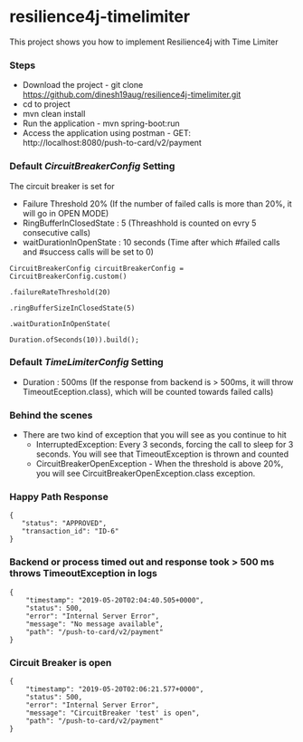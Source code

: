 # resilience4j-timelimiter
This project shows you how to implement Resilience4j with Time Limiter

### Steps
- Download the project - git clone https://github.com/dinesh19aug/resilience4j-timelimiter.git 
- cd to project
- mvn clean install
- Run the application - mvn spring-boot:run
- Access the application using postman - GET: http://localhost:8080/push-to-card/v2/payment

### Default _CircuitBreakerConfig_ Setting
The circuit breaker is set for 
- Failure Threshold 20% (If the number of failed calls is more than 20%, it will go in OPEN MODE)
- RingBufferInClosedState : 5 (Threashhold is counted on evry 5 consecutive calls)
- waitDurationInOpenState : 10 seconds (Time after which #failed calls and #success calls will be set to 0)
```
CircuitBreakerConfig circuitBreakerConfig = CircuitBreakerConfig.custom()
                                                                        .failureRateThreshold(20)
                                                                        .ringBufferSizeInClosedState(5)
                                                                        .waitDurationInOpenState(
                                                                                Duration.ofSeconds(10)).build();
```

### Default _TimeLimiterConfig_ Setting
- Duration : 500ms (If the response from backend is > 500ms, it will throw TimeoutEception.class), which will be counted towards failed calls)

### Behind the scenes
- There are two kind of exception that you will see as you continue to hit
  - InterruptedException: Every 3 seconds, forcing the call to sleep for 3 seconds. You will see that TimeoutException is thrown and counted
  - CircuitBreakerOpenException - When the threshold is above 20%, you will see CircuitBreakerOpenException.class exception.
  
 ### Happy Path Response
 ```
 {
    "status": "APPROVED",
    "transaction_id": "ID-6"
}
 ```
 
### Backend or process timed out and response took > 500 ms throws TimeoutException in logs
```
{
    "timestamp": "2019-05-20T02:04:40.505+0000",
    "status": 500,
    "error": "Internal Server Error",
    "message": "No message available",
    "path": "/push-to-card/v2/payment"
}
```

### Circuit Breaker is open
```
{
    "timestamp": "2019-05-20T02:06:21.577+0000",
    "status": 500,
    "error": "Internal Server Error",
    "message": "CircuitBreaker 'test' is open",
    "path": "/push-to-card/v2/payment"
}
```
